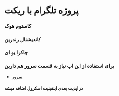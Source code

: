 # پروژه تلگرام با ریکت
### کاستوم هوک
### کاندیشنال رندرین
### چاکرا یو ای
### برای استفاده از این اپ نیاز به قسمت سرور هم دارین
* [سرور](https://github.com/AmirHabibi79/telegram_server)
#### در اپدیت بعدی اینفینیت اسکرول اضافه میشه
